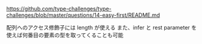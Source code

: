 https://github.com/type-challenges/type-challenges/blob/master/questions/14-easy-first/README.md

配列へのアクセス修飾子には length が使える
また、infer と rest parameter を使えば何番目の要素の型を取ってくることも可能

